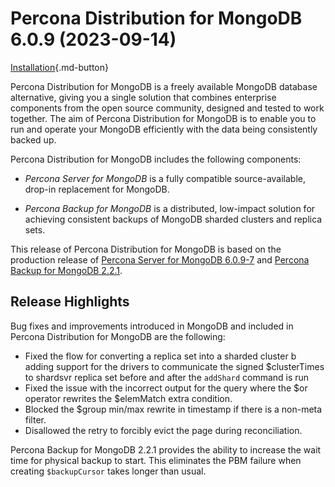 # Percona Distribution for MongoDB 6.0.9 (2023-09-14)

[Installation](installation.md){.md-button}


Percona Distribution for MongoDB is a freely available MongoDB database alternative, giving you a single solution that combines enterprise components from the open source community, designed and tested to work together. The aim of Percona Distribution for MongoDB is to enable you to run and operate your
MongoDB efficiently with the data being consistently backed up.


Percona Distribution for MongoDB includes the following components:

* *Percona Server for MongoDB* is a fully compatible source-available, drop-in replacement
for MongoDB.

* *Percona Backup for MongoDB* is a distributed, low-impact solution for achieving
consistent backups of MongoDB sharded clusters and replica sets.

This release of Percona Distribution for MongoDB is based on the production release of [Percona Server for MongoDB 6.0.9-7](https://docs.percona.com/percona-server-for-mongodb/6.0/release_notes/6.0.9-7.html) and [Percona Backup for MongoDB 2.2.1](https://docs.percona.com/percona-backup-mongodb/release-notes/2.2.1.html).

## Release Highlights

Bug fixes and improvements introduced in MongoDB and included in Percona Distribution for MongoDB are the following:

* Fixed the flow for converting a replica set into a sharded cluster b adding support for the drivers to communicate the signed $clusterTimes to shardsvr replica set before and after the `addShard` command is run 
* Fixed the issue with the incorrect output for the query where the $or operator rewrites the $elemMatch extra condition.
* Blocked the $group min/max rewrite in timestamp if there is a non-meta filter.
* Disallowed the retry to forcibly evict the page during reconciliation.

  
Percona Backup for MongoDB 2.2.1 provides the ability to increase the wait time for physical backup to start. This eliminates the PBM failure when creating `$backupCursor` takes longer than usual.



